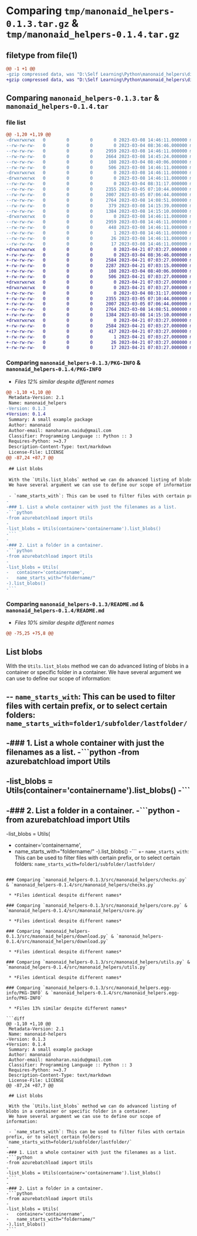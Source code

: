 # Comparing `tmp/manonaid_helpers-0.1.3.tar.gz` & `tmp/manonaid_helpers-0.1.4.tar.gz`

## filetype from file(1)

```diff
@@ -1 +1 @@
-gzip compressed data, was "D:\Self Learning\Python\manonaid_helpers\dist\.tmp-2z6uufyk\manonaid_helpers-0.1.3.tar", last modified: Wed Mar  8 14:46:11 2023, max compression
+gzip compressed data, was "D:\Self Learning\Python\manonaid_helpers\dist\.tmp-hcbmob4_\manonaid_helpers-0.1.4.tar", last modified: Fri Apr 21 07:03:27 2023, max compression
```

## Comparing `manonaid_helpers-0.1.3.tar` & `manonaid_helpers-0.1.4.tar`

### file list

```diff
@@ -1,20 +1,19 @@
-drwxrwxrwx   0        0        0        0 2023-03-08 14:46:11.000000 manonaid_helpers-0.1.3/
--rw-rw-rw-   0        0        0        0 2023-03-04 08:36:46.000000 manonaid_helpers-0.1.3/LICENSE
--rw-rw-rw-   0        0        0     2959 2023-03-08 14:46:11.000000 manonaid_helpers-0.1.3/PKG-INFO
--rw-rw-rw-   0        0        0     2664 2023-03-08 14:45:24.000000 manonaid_helpers-0.1.3/README.md
--rw-rw-rw-   0        0        0      108 2023-03-04 08:40:06.000000 manonaid_helpers-0.1.3/pyproject.toml
--rw-rw-rw-   0        0        0      506 2023-03-08 14:46:11.000000 manonaid_helpers-0.1.3/setup.cfg
-drwxrwxrwx   0        0        0        0 2023-03-08 14:46:11.000000 manonaid_helpers-0.1.3/src/
-drwxrwxrwx   0        0        0        0 2023-03-08 14:46:11.000000 manonaid_helpers-0.1.3/src/manonaid_helpers/
--rw-rw-rw-   0        0        0        0 2023-03-04 08:31:17.000000 manonaid_helpers-0.1.3/src/manonaid_helpers/__init__.py
--rw-rw-rw-   0        0        0     2355 2023-03-05 07:10:44.000000 manonaid_helpers-0.1.3/src/manonaid_helpers/checks.py
--rw-rw-rw-   0        0        0     2007 2023-03-05 07:06:44.000000 manonaid_helpers-0.1.3/src/manonaid_helpers/core.py
--rw-rw-rw-   0        0        0     2764 2023-03-08 14:08:51.000000 manonaid_helpers-0.1.3/src/manonaid_helpers/download.py
--rw-rw-rw-   0        0        0      379 2023-03-08 14:15:39.000000 manonaid_helpers-0.1.3/src/manonaid_helpers/script.py
--rw-rw-rw-   0        0        0     1384 2023-03-08 14:15:10.000000 manonaid_helpers-0.1.3/src/manonaid_helpers/utils.py
-drwxrwxrwx   0        0        0        0 2023-03-08 14:46:11.000000 manonaid_helpers-0.1.3/src/manonaid_helpers.egg-info/
--rw-rw-rw-   0        0        0     2959 2023-03-08 14:46:11.000000 manonaid_helpers-0.1.3/src/manonaid_helpers.egg-info/PKG-INFO
--rw-rw-rw-   0        0        0      448 2023-03-08 14:46:11.000000 manonaid_helpers-0.1.3/src/manonaid_helpers.egg-info/SOURCES.txt
--rw-rw-rw-   0        0        0        1 2023-03-08 14:46:11.000000 manonaid_helpers-0.1.3/src/manonaid_helpers.egg-info/dependency_links.txt
--rw-rw-rw-   0        0        0       26 2023-03-08 14:46:11.000000 manonaid_helpers-0.1.3/src/manonaid_helpers.egg-info/requires.txt
--rw-rw-rw-   0        0        0       17 2023-03-08 14:46:11.000000 manonaid_helpers-0.1.3/src/manonaid_helpers.egg-info/top_level.txt
+drwxrwxrwx   0        0        0        0 2023-04-21 07:03:27.000000 manonaid_helpers-0.1.4/
+-rw-rw-rw-   0        0        0        0 2023-03-04 08:36:46.000000 manonaid_helpers-0.1.4/LICENSE
+-rw-rw-rw-   0        0        0     2584 2023-04-21 07:03:27.000000 manonaid_helpers-0.1.4/PKG-INFO
+-rw-rw-rw-   0        0        0     2287 2023-04-21 07:03:15.000000 manonaid_helpers-0.1.4/README.md
+-rw-rw-rw-   0        0        0      108 2023-03-04 08:40:06.000000 manonaid_helpers-0.1.4/pyproject.toml
+-rw-rw-rw-   0        0        0      506 2023-04-21 07:03:27.000000 manonaid_helpers-0.1.4/setup.cfg
+drwxrwxrwx   0        0        0        0 2023-04-21 07:03:27.000000 manonaid_helpers-0.1.4/src/
+drwxrwxrwx   0        0        0        0 2023-04-21 07:03:27.000000 manonaid_helpers-0.1.4/src/manonaid_helpers/
+-rw-rw-rw-   0        0        0        0 2023-03-04 08:31:17.000000 manonaid_helpers-0.1.4/src/manonaid_helpers/__init__.py
+-rw-rw-rw-   0        0        0     2355 2023-03-05 07:10:44.000000 manonaid_helpers-0.1.4/src/manonaid_helpers/checks.py
+-rw-rw-rw-   0        0        0     2007 2023-03-05 07:06:44.000000 manonaid_helpers-0.1.4/src/manonaid_helpers/core.py
+-rw-rw-rw-   0        0        0     2764 2023-03-08 14:08:51.000000 manonaid_helpers-0.1.4/src/manonaid_helpers/download.py
+-rw-rw-rw-   0        0        0     1384 2023-03-08 14:15:10.000000 manonaid_helpers-0.1.4/src/manonaid_helpers/utils.py
+drwxrwxrwx   0        0        0        0 2023-04-21 07:03:27.000000 manonaid_helpers-0.1.4/src/manonaid_helpers.egg-info/
+-rw-rw-rw-   0        0        0     2584 2023-04-21 07:03:27.000000 manonaid_helpers-0.1.4/src/manonaid_helpers.egg-info/PKG-INFO
+-rw-rw-rw-   0        0        0      417 2023-04-21 07:03:27.000000 manonaid_helpers-0.1.4/src/manonaid_helpers.egg-info/SOURCES.txt
+-rw-rw-rw-   0        0        0        1 2023-04-21 07:03:27.000000 manonaid_helpers-0.1.4/src/manonaid_helpers.egg-info/dependency_links.txt
+-rw-rw-rw-   0        0        0       26 2023-04-21 07:03:27.000000 manonaid_helpers-0.1.4/src/manonaid_helpers.egg-info/requires.txt
+-rw-rw-rw-   0        0        0       17 2023-04-21 07:03:27.000000 manonaid_helpers-0.1.4/src/manonaid_helpers.egg-info/top_level.txt
```

### Comparing `manonaid_helpers-0.1.3/PKG-INFO` & `manonaid_helpers-0.1.4/PKG-INFO`

 * *Files 12% similar despite different names*

```diff
@@ -1,10 +1,10 @@
 Metadata-Version: 2.1
 Name: manonaid_helpers
-Version: 0.1.3
+Version: 0.1.4
 Summary: A small example package
 Author: manonaid
 Author-email: manoharan.naidu@gmail.com
 Classifier: Programming Language :: Python :: 3
 Requires-Python: >=3.7
 Description-Content-Type: text/markdown
 License-File: LICENSE
@@ -87,24 +87,7 @@
 
 ## List blobs
 
 With the `Utils.list_blobs` method we can do advanced listing of blobs in a container or specific folder in a container.
 We have several argument we can use to define our scope of information:
 
 - `name_starts_with`: This can be used to filter files with certain prefix, or to select certain folders: `name_starts_with=folder1/subfolder/lastfolder/`
-
-### 1. List a whole container with just the filenames as a list.
-```python
-from azurebatchload import Utils
-
-list_blobs = Utils(container='containername').list_blobs()
-```
-
-### 2. List a folder in a container.
-```python
-from azurebatchload import Utils
-
-list_blobs = Utils(
-   container='containername',
-   name_starts_with="foldername/"
-).list_blobs()
-```
```

### Comparing `manonaid_helpers-0.1.3/README.md` & `manonaid_helpers-0.1.4/README.md`

 * *Files 10% similar despite different names*

```diff
@@ -75,25 +75,8 @@
 ```
 
 ## List blobs
 
 With the `Utils.list_blobs` method we can do advanced listing of blobs in a container or specific folder in a container.
 We have several argument we can use to define our scope of information:
 
-- `name_starts_with`: This can be used to filter files with certain prefix, or to select certain folders: `name_starts_with=folder1/subfolder/lastfolder/`
-
-### 1. List a whole container with just the filenames as a list.
-```python
-from azurebatchload import Utils
-
-list_blobs = Utils(container='containername').list_blobs()
-```
-
-### 2. List a folder in a container.
-```python
-from azurebatchload import Utils
-
-list_blobs = Utils(
-   container='containername',
-   name_starts_with="foldername/"
-).list_blobs()
-```
+- `name_starts_with`: This can be used to filter files with certain prefix, or to select certain folders: `name_starts_with=folder1/subfolder/lastfolder/`
```

### Comparing `manonaid_helpers-0.1.3/src/manonaid_helpers/checks.py` & `manonaid_helpers-0.1.4/src/manonaid_helpers/checks.py`

 * *Files identical despite different names*

### Comparing `manonaid_helpers-0.1.3/src/manonaid_helpers/core.py` & `manonaid_helpers-0.1.4/src/manonaid_helpers/core.py`

 * *Files identical despite different names*

### Comparing `manonaid_helpers-0.1.3/src/manonaid_helpers/download.py` & `manonaid_helpers-0.1.4/src/manonaid_helpers/download.py`

 * *Files identical despite different names*

### Comparing `manonaid_helpers-0.1.3/src/manonaid_helpers/utils.py` & `manonaid_helpers-0.1.4/src/manonaid_helpers/utils.py`

 * *Files identical despite different names*

### Comparing `manonaid_helpers-0.1.3/src/manonaid_helpers.egg-info/PKG-INFO` & `manonaid_helpers-0.1.4/src/manonaid_helpers.egg-info/PKG-INFO`

 * *Files 13% similar despite different names*

```diff
@@ -1,10 +1,10 @@
 Metadata-Version: 2.1
 Name: manonaid-helpers
-Version: 0.1.3
+Version: 0.1.4
 Summary: A small example package
 Author: manonaid
 Author-email: manoharan.naidu@gmail.com
 Classifier: Programming Language :: Python :: 3
 Requires-Python: >=3.7
 Description-Content-Type: text/markdown
 License-File: LICENSE
@@ -87,24 +87,7 @@
 
 ## List blobs
 
 With the `Utils.list_blobs` method we can do advanced listing of blobs in a container or specific folder in a container.
 We have several argument we can use to define our scope of information:
 
 - `name_starts_with`: This can be used to filter files with certain prefix, or to select certain folders: `name_starts_with=folder1/subfolder/lastfolder/`
-
-### 1. List a whole container with just the filenames as a list.
-```python
-from azurebatchload import Utils
-
-list_blobs = Utils(container='containername').list_blobs()
-```
-
-### 2. List a folder in a container.
-```python
-from azurebatchload import Utils
-
-list_blobs = Utils(
-   container='containername',
-   name_starts_with="foldername/"
-).list_blobs()
-```
```

